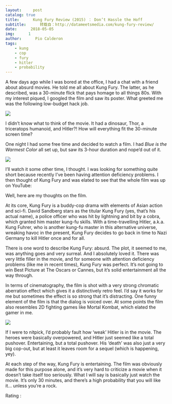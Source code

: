 ```yaml
---
layout:     post
catalog: true
title:      Kung Fury Review (2015) ： Don’t Hassle the Hoff
subtitle:      转载自：http://datameetsmedia.com/kung-fury-review/
date:      2018-05-05
img:      1
author:      Pio Calderon
tags:
    - kung
    - cop
    - fury
    - hitler
    - probability
---
```






A few days ago while I was bored at the office, I had a chat with a friend about absurd movies. He told me all about Kung Fury. The latter, as he described, was a 30-minute flick that pays homage to all things 80s. With my interest piqued, I googled the film and saw its poster. What greeted me was the following low-budget hack job.

![](https://i0.wp.com/datameetsmedia.com/wp-content/uploads/2018/05/77cd9e25264915.563435757c81f.jpg?resize=600%2C851)


I didn’t know what to think of the movie. It had a dinosaur, Thor, a triceratops humanoid, and Hitler?! How will everything fit the 30-minute screen time?

One night I had some free time and decided to watch a film. I had *Blue is the Warmest Color* all set up, but saw its 3-hour duration and nope’d out of it.

![](https://i0.wp.com/datameetsmedia.com/wp-content/uploads/2018/05/maxresdefault.jpg?resize=800%2C450)


I’ll watch it some other time, I thought. I was looking for something quite short because recently I’ve been having attention deficiency problems. I then thought of Kung Fury and was elated to see that the whole film was up on YouTube:



Well, here are my thoughts on the film.





At its core, Kung Fury is a buddy-cop drama with elements of Asian action and sci-fi. David Sandberg stars as the titular Kung Fury (yes, that’s his actual name), a police officer who was hit by lightning and bit by a cobra, which granted him master kung-fu skills. With a time-travelling Hitler, a.k.a. Kung Fuhrer, who is another kung-fu master in this alternative universe, wreaking havoc in the present, Kung Fury decides to go back in time to Nazi Germany to kill Hitler once and for all.

There is one word to describe Kung Fury: absurd. The plot, it seemed to me, was anything goes and very surreal. And I absolutely loved it. There was very little filler in the movie, and for someone with attention deficiency problems (like me in recent times), Kung Fury was perfect. It’s not going to win Best Picture at The Oscars or Cannes, but it’s solid entertainment all the way through.

In terms of cinematography, the film is shot with a very strong chromatic aberration effect which gives it a distinctively retro feel. I’d say it works for me but sometimes the effect is so strong that it’s distracting. One funny element of the film is that the dialog is voiced over. At some points the film also resembles 2D fighting games like Mortal Kombat, which elated the gamer in me.

![](https://i1.wp.com/datameetsmedia.com/wp-content/uploads/2018/05/kung-fury-hitler-cell-phone-splash.jpg?resize=785%2C490)


If I were to nitpick, I’d probably fault how ‘weak’ Hitler is in the movie. The heroes were basically overpowered, and Hitler just seemed like a total pushover. Entertaining, but a total pushover. His ‘death’ was also just a very big cop-out, but at least it leaves room for a sequel (which is happening, yey).

At each step of the way, Kung Fury is entertaining. The film was obviously made for this purpose alone, and it’s very hard to criticize a movie when it doesn’t take itself too seriously. What I will say is basically just watch the movie. It’s only 30 minutes, and there’s a high probability that you will like it… unless you’re a rock.





Rating : 


